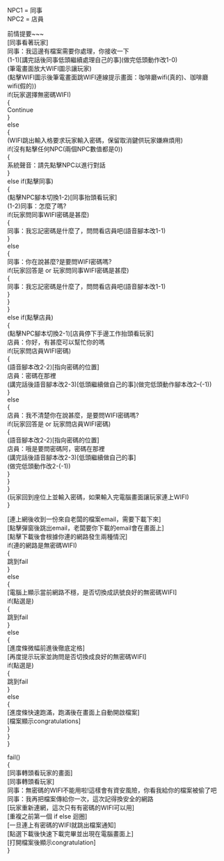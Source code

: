 NPC1 \= 同事  
NPC2 \= 店員

前情提要\~\~\~  
\[同事看著玩家\]  
同事：我這邊有檔案需要你處理，你接收一下  
(1-1)\[講完話後同事低頭繼續處理自己的事\](做完低頭動作改1-0)  
(筆電畫面放大WIFI圖示讓玩家)  
(點擊WIFI圖示後筆電畫面跳WIFI連線提示畫面：咖啡廳wifi(真的)、珈啡廳wifi(假的))  
if(玩家選擇無密碼WIFI)  
{  
	Continue  
}  
else  
{  
	(WIFI跳出輸入格要求玩家輸入密碼，保留取消鍵供玩家嫌麻煩用)  
	if(沒有點擊任何NPC(兩個NPC數值都是0))  
{  
	系統聲音：請先點擊NPC以進行對話  
}  
else if(點擊同事)  
{  
	(點擊NPC腳本切換1-2)\[同事抬頭看玩家\]  
	(1-2)同事：怎麼了嗎?  
	if(玩家問同事WIFI密碼是甚麼)  
{  
	同事：我忘記密碼是什麼了，問問看店員吧(語音腳本改1-1)  
}  
else  
{  
	同事：你在說甚麼?是要問WIFI密碼嗎?  
	if(玩家回答是 or 玩家問同事WIFI密碼是甚麼)  
{  
	同事：我忘記密碼是什麼了，問問看店員吧(語音腳本改1-1)  
}  
}  
}  
else if(點擊店員)  
{  
	(點擊NPC腳本切換2-1)\[店員停下手邊工作抬頭看玩家\]  
	店員：你好，有甚麼可以幫忙你的嗎  
	if(玩家問店員WIFI密碼)  
{  
	(語音腳本改2-2)\[指向密碼的位置\]  
	店員：密碼在那裡  
	(講完話後語音腳本改2-3)\[低頭繼續做自己的事\](做完低頭動作腳本改2–(-1))  
}  
else  
{  
	店員：我不清楚你在說甚麼，是要問WIFI密碼嗎?  
	if(玩家回答是 or 玩家問店員WIFI密碼)  
{  
	(語音腳本改2-2)\[指向密碼的位置\]  
		店員：哦是要問密碼阿，密碼在那裡  
		(講完話後語音腳本改2-3)\[低頭繼續做自己的事\]  
(做完低頭動作改2-(-1))  
}  
}  
}  
(玩家回到座位上並輸入密碼，如果輸入完電腦畫面讓玩家連上WIFI)  
}

\[連上網後收到一份來自老闆的檔案email，需要下載下來\]  
\[點擊彈窗後跳出email，老闆要你下載的email會在畫面上\]  
\[點擊下載後會根據你連的網路發生兩種情況\]  
if(連的網路是無密碼WIFI)  
{  
	跳到fail  
}  
else  
{  
	\[電腦上顯示當前網路不穩，是否切換成訊號良好的無密碼WIFI\]  
	if(點選是)  
{  
	跳到fail  
}  
else  
{  
	\[進度條微幅前進後徹底定格\]  
	\[再度提示玩家並詢問是否切換成良好的無密碼WIFI\]  
	if(點選是)  
{  
	跳到fail  
}  
else  
{  
	\[進度條快速跑滿，跑滿後在畫面上自動開啟檔案\]  
	\[檔案顯示congratulations\]  
}  
}  
}

fail()  
{  
	\[同事轉頭看玩家的畫面\]  
	\[同事轉頭看玩家\]  
	同事：無密碼的WIFI不能用啦\!這樣會有資安風險，你看我給你的檔案被偷了吧  
	同事：我再把檔案傳給你一次，這次記得換安全的網路  
	\[玩家重新連網，這次只有有密碼的WIFI可以用\]  
	\[重複之前第一個 if else 迴圈\]  
	\[一旦連上有密碼的WIFI就跳出檔案通知\]  
\[點選下載後快速下載完畢並出現在電腦畫面上\]  
	\[打開檔案後顯示congratulation\]  
}